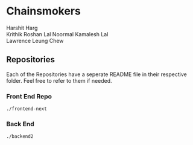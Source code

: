 # Chainsmokers

Harshit Harg \
Krithik Roshan Lal Noormal Kamalesh Lal \
Lawrence Leung Chew


## Repositories
Each of the Repositories have a seperate README file in their respective folder. Feel free to refer to them if needed.

### Front End Repo
`./frontend-next`

### Back End
`./backend2`

